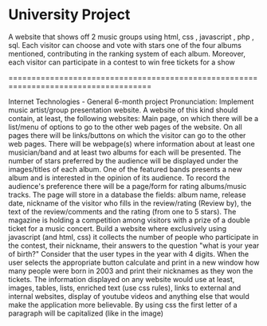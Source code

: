 # University Project
A website that shows off 2 music groups using html, css , javascript , php , sql.
Each visitor can choose and vote with stars one of the four albums mentioned, contributing in the ranking system of each album. Moreover, each visitor can participate in a contest to win free tickets for a show

=====================================================================================


Internet Technologies - General 6-month project Pronunciation: Implement music artist/group presentation website. A website of this kind should contain, at least, the following websites: Main page, on which there will be a list/menu of options to go to the other web pages of the website. On all pages there will be links/buttons on which the visitor can go to the other web pages. There will be webpage(s) where information about at least one musician/band and at least two albums for each will be presented. The number of stars preferred by the audience will be displayed under the images/titles of each album. One of the featured bands presents a new album and is interested in the opinion of its audience. To record the audience's preference there will be a page/form for rating albums/music tracks. The page will store in a database the fields: album name, release date, nickname of the visitor who fills in the review/rating (Review by), the text of the review/comments and the rating (from one to 5 stars). The magazine is holding a competition among visitors with a prize of a double ticket for a music concert. Build a website where exclusively using javascript (and html, css) it collects the number of people who participate in the contest, their nickname, their answers to the question "what is your year of birth?" Consider that the user types in the year with 4 digits. When the user selects the appropriate button calculate and print in a new window how many people were born in 2003 and print their nicknames as they won the tickets. The information displayed on any website would use at least, images, tables, lists, enriched text (use css rules), links to external and internal websites, display of youtube videos and anything else that would make the application more believable. By using css the first letter of a paragraph will be capitalized (like in the image)


